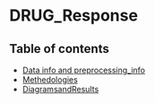 # DRUG_Response
## Table of contents
* [Data info and preprocessing_info](#Datainfoandpreprocessinginfo)
* [Methedologies](#[Methedologies)
* [DiagramsandResults](#DiagramsandResults)
